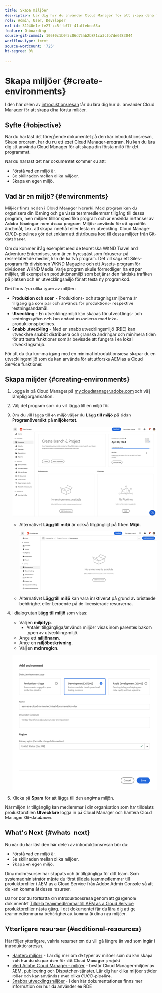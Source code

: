 ```yaml
---
title: Skapa miljöer
description: Lär dig hur du använder Cloud Manager för att skapa dina första miljöer.
role: Admin, User, Developer
exl-id: 31940e1e-fe27-4c5f-b67f-41affebea63a
feature: Onboarding
source-git-commit: 10580c1b045c86d76ab2b871ca3c0b7de6683044
workflow-type: tm+mt
source-wordcount: '725'
ht-degree: 0%

---
```


# Skapa miljöer {#create-environments}

I den här delen av [introduktionsresan](overview.md) får du lära dig hur du använder Cloud Manager för att skapa dina första miljöer.

## Syfte {#objective}

När du har läst det föregående dokumentet på den här introduktionsresan, [Skapa program](create-program.md), har du nu ett eget Cloud Manager-program. Nu kan du lära dig att använda Cloud Manager för att skapa din första miljö för det programmet.

När du har läst det här dokumentet kommer du att:

* Förstå vad en miljö är.
* Se skillnaden mellan olika miljöer.
* Skapa en egen miljö.

## Vad är en miljö? {#environments}

Miljöer finns nedan i Cloud Manager hierarki. Med program kan du organisera din lösning och ge vissa teammedlemmar tillgång till dessa program, men miljöer tillhör specifika program och är enskilda instanser av Adobe-lösningar inom dessa program. Miljöer används för ett specifikt ändamål, t.ex. att skapa innehåll eller testa ny utveckling. Cloud Manager CI/CD-pipelines gör det enklare att distribuera kod till dessa miljöer från Git-databaser.

Om du kommer ihåg exemplet med de teoretiska WKND Travel and Adventure Enterprises, som är en hyresgäst som fokuserar på reserelaterade medier, kan de ha två program. Det vill säga ett Sites-program för divisionen WKND Magazine och ett Assets-program för divisionen WKND Media. Varje program skulle förmodligen ha ett par miljöer, till exempel en produktionsmiljö som betjänar den faktiska trafiken på platsen och en utvecklingsmiljö för att testa ny programkod.

Det finns fyra olika typer av miljöer:

* **Produktion och scen** - Produktions- och stagningsmiljöerna är tillgängliga som par och används för produktions- respektive testningsändamål.
* **Utveckling** - En utvecklingsmiljö kan skapas för utvecklings- och testningssyften och kan endast associeras med icke-produktionspipelines.
* **Snabb utveckling** - Med en snabb utvecklingsmiljö (RDE) kan utvecklare snabbt distribuera och granska ändringar och minimera tiden för att testa funktioner som är bevisade att fungera i en lokal utvecklingsmiljö.

För att du ska komma igång med en minimal introduktionsresa skapar du en utvecklingsmiljö som du kan använda för att utforska AEM as a Cloud Service funktioner.

## Skapa miljöer {#creating-environments}

1. Logga in på Cloud Manager på [my.cloudmanager.adobe.com](https://my.cloudmanager.adobe.com/) och välj lämplig organisation.

1. Välj det program som du vill lägga till en miljö för.

1. Om du vill lägga till en miljö väljer du **Lägg till miljö** på sidan **Programöversikt** på **miljökortet**.

   ![Miljökort](/help/implementing/cloud-manager/assets/no-environments.png)

   * Alternativet **Lägg till miljö** är också tillgängligt på fliken **Miljö**.

     ![Fliken Miljö](/help/implementing/cloud-manager/assets/environments-tab.png)

   * Alternativet **Lägg till miljö** kan vara inaktiverat på grund av bristande behörighet eller beroende på de licensierade resurserna.

1. I dialogrutan **Lägg till miljö** som visas:

   * Välj en **miljötyp**.
      * Antalet tillgängliga/använda miljöer visas inom parentes bakom typen av utvecklingsmiljö.
   * Ange ett **miljönamn**.
   * Ange en **miljöbeskrivning**.
   * Välj en **molnregion**.

   ![Dialogrutan Lägg till miljö](/help/implementing/cloud-manager/assets/add-environment2.png)

1. Klicka på **Spara** för att lägga till den angivna miljön.

När miljön är tillgänglig kan medlemmar i din organisation som har tilldelats produktprofilen **Utvecklare** logga in på Cloud Manager och hantera Cloud Manager Git-databaser.

## What&#39;s Next {#whats-next}

Nu när du har läst den här delen av introduktionsresan bör du:

* Förstå vad en miljö är.
* Se skillnaden mellan olika miljöer.
* Skapa en egen miljö.

Dina molnresurser har skapats och är tillgängliga för ditt team. Som systemadministratör måste du först tilldela teammedlemmar till produktprofiler i AEM as a Cloud Service från Adobe Admin Console så att de kan komma åt dessa resurser.

Därför bör du fortsätta din introduktionsresa genom att gå igenom dokumentet [Tilldela teammedlemmar till AEM as a Cloud Service produktprofiler](assign-profiles-aem.md) nästa gång. I det dokumentet får du lära dig att ge teammedlemmarna behörighet att komma åt dina nya miljöer.

## Ytterligare resurser {#additional-resources}

Här följer ytterligare, valfria resurser om du vill gå längre än vad som ingår i introduktionsresan.

* [Hantera miljöer](/help/implementing/cloud-manager/manage-environments.md) - Lär dig mer om de typer av miljöer som du kan skapa och hur du skapar dem för ditt Cloud Manager-projekt
* [Med Adobe Cloud Manager - miljöer](https://experienceleague.adobe.com/docs/experience-manager-learn/cloud-service/cloud-manager/environments.html) - består Cloud Manager-miljöer av AEM, publicering och Dispatcher-tjänster. Lär dig hur olika miljöer stöder roller och kan användas med olika CI/CD-pipeline.
* [Snabba utvecklingsmiljöer](/help/implementing/developing/introduction/rapid-development-environments.md) - I den här dokumentationen finns mer information om hur du använder en RDE
<!-- ERROR: Not Found (HTTP error 404) * [AEM Champion Tips and Tricks - Cloud Manager Environment Types](https://experienceleague.adobe.com/docs/experience-manager-learn/cloud-service/expert-resources/aem-champions/environment-types.md) - Watch this video for an overview of Cloud Manager environment types from an AEM champion. -->

